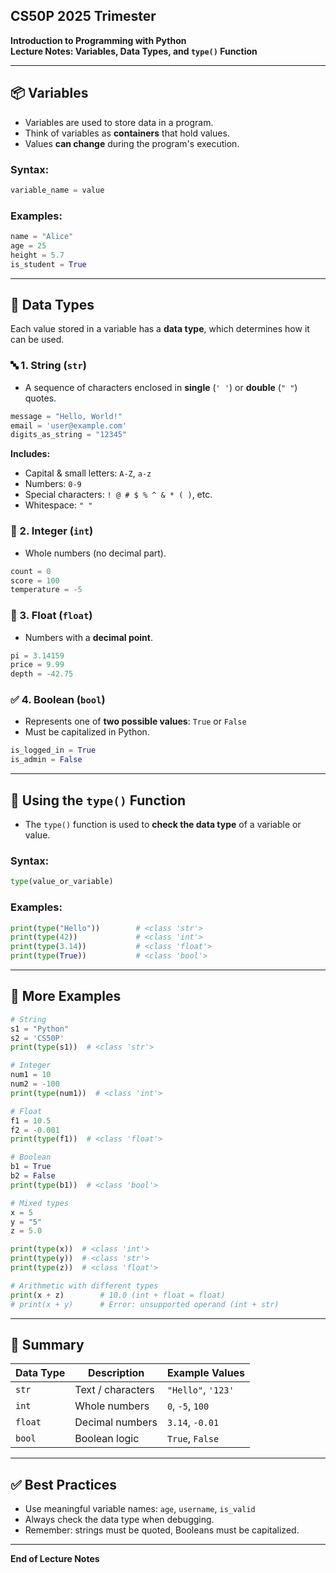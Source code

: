 ## CS50P 2025 Trimester

**Introduction to Programming with Python**  
**Lecture Notes: Variables, Data Types, and `type()` Function**

---

## 📦 Variables

- Variables are used to store data in a program.
- Think of variables as **containers** that hold values.
- Values **can change** during the program's execution.

### Syntax:

```python
variable_name = value
```

### Examples:

```python
name = "Alice"
age = 25
height = 5.7
is_student = True
```

---

## 🧾 Data Types

Each value stored in a variable has a **data type**, which determines how it can be used.

### 🔤 1. String (`str`)

- A sequence of characters enclosed in **single** (`' '`) or **double** (`" "`) quotes.

```python
message = "Hello, World!"
email = 'user@example.com'
digits_as_string = "12345"
```

**Includes:**

- Capital & small letters: `A-Z`, `a-z`
- Numbers: `0-9`
- Special characters: `! @ # $ % ^ & * ( )`, etc.
- Whitespace: `" "`

### 🔢 2. Integer (`int`)

- Whole numbers (no decimal part).

```python
count = 0
score = 100
temperature = -5
```

### 🔣 3. Float (`float`)

- Numbers with a **decimal point**.

```python
pi = 3.14159
price = 9.99
depth = -42.75
```

### ✅ 4. Boolean (`bool`)

- Represents one of **two possible values**: `True` or `False`
- Must be capitalized in Python.

```python
is_logged_in = True
is_admin = False
```

---

## 🧪 Using the `type()` Function

- The `type()` function is used to **check the data type** of a variable or value.

### Syntax:

```python
type(value_or_variable)
```

### Examples:

```python
print(type("Hello"))        # <class 'str'>
print(type(42))             # <class 'int'>
print(type(3.14))           # <class 'float'>
print(type(True))           # <class 'bool'>
```

---

## 🧰 More Examples

```python
# String
s1 = "Python"
s2 = 'CS50P'
print(type(s1))  # <class 'str'>

# Integer
num1 = 10
num2 = -100
print(type(num1))  # <class 'int'>

# Float
f1 = 10.5
f2 = -0.001
print(type(f1))  # <class 'float'>

# Boolean
b1 = True
b2 = False
print(type(b1))  # <class 'bool'>

# Mixed types
x = 5
y = "5"
z = 5.0

print(type(x))  # <class 'int'>
print(type(y))  # <class 'str'>
print(type(z))  # <class 'float'>

# Arithmetic with different types
print(x + z)        # 10.0 (int + float = float)
# print(x + y)      # Error: unsupported operand (int + str)
```

---

## 📝 Summary

| Data Type | Description       | Example Values     |
| --------- | ----------------- | ------------------ |
| `str`     | Text / characters | `"Hello"`, `'123'` |
| `int`     | Whole numbers     | `0`, `-5`, `100`   |
| `float`   | Decimal numbers   | `3.14`, `-0.01`    |
| `bool`    | Boolean logic     | `True`, `False`    |

---

## ✅ Best Practices

- Use meaningful variable names: `age`, `username`, `is_valid`
- Always check the data type when debugging.
- Remember: strings must be quoted, Booleans must be capitalized.

---

**End of Lecture Notes**
